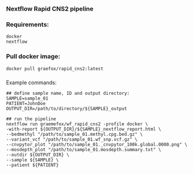 ### Nextflow Rapid CNS2 pipeline

### Requirements:
```
docker
nextflow
```

### Pull docker image:
```
docker pull graefox/rapid_cns2:latest
```

### 
Example commands:
```
## define sample name, ID and output directory:
SAMPLE=sample_01
PATIENT=JohnDoe
OUTPUT_DIR=/path/to/directory/${SAMPLE}_output

## run the pipeline
nextflow run graemefox/wf_rapid_cns2 -profile docker \
-with-report ${OUTPUT_DIR}/${SAMPLE}_nextflow_report.html \
--bedmethyl "/path/to/sample_01.methyl.cpg.bed.gz" \
--variant_vcf "/path/to/sample_01.wf_snp.vcf.gz" \
--cnvpytor_plot "/path/to/sample_01._cnvpytor_100k.global.0000.png" \
--mosdepth_plot "/path/to/sample_01.mosdepth.summary.txt" \
--outdir ${OUTPUT_DIR} \
--sample ${SAMPLE} \
--patient ${PATIENT}
```
